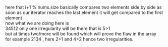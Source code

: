 here that i+1 % nums.size basically compares two elements side by side
as soon as our iterator reaches the last element it will get compared to the first element <br/>
now what we are doing here is <br/>
34512 only one irregularity will be there that is 5>1 <br/>
but at times two/more will be found which will prove the flaw in the array <br/>
for example 2134 , here 2>1 and 4>2 hence two irregularities. <br/>